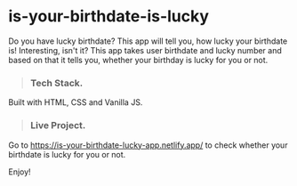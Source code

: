 # **is-your-birthdate-is-lucky**
Do you have lucky birthdate? This app will tell you, how lucky your birthdate is! Interesting, isn't it? This app takes user birthdate and lucky number and based on that it tells you, whether your birthday is lucky for you or not. 

>### Tech Stack.

Built with HTML, CSS and Vanilla JS.

>### Live Project.

Go to https://is-your-birthdate-lucky-app.netlify.app/ to check whether your birthdate is lucky for you or not.

Enjoy!
